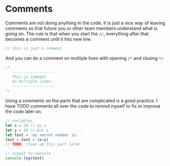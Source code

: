 # Comments

Comments are not doing anything in the code. It is just a nice way of leaving comments so that future you or other team members understand what is going on. The rule is that when you start the `//`, everything after that becomes a comment until it hits new line.

```javascript
// this is just a comment
```

And you can do a comment on multiple lines with opening `/*` and closing `*/`

```javascript
/*
   ------------------
   This is comment
   on multiple lines.
   -------------------
*/
```

Using a comments on the parts that are complicated is a good practice. I have TODO comments all over the code to remind myself to fix or improve the code later on.

```javascript
// variables
let x = 10 // my x
let y = 15 // but y
let text = 'my secret number is: '
text = text + (x+y)
// TODO: clean up this part later

// output to console
console.log(text)
```
